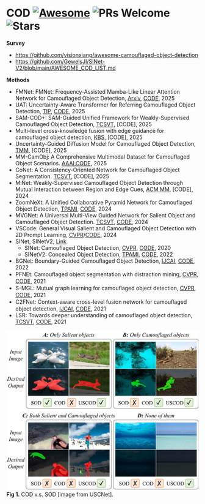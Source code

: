 # COD [![Awesome](https://awesome.re/badge.svg)](https://awesome.re) ![PRs Welcome](https://img.shields.io/badge/PRs-Welcome-green)![Stars](https://img.shields.io/github/stars/VisionVerse/COD-Survey)

**Survey**
- https://github.com/visionxiang/awesome-camouflaged-object-detection
- https://github.com/GewelsJI/SINet-V2/blob/main/AWESOME_COD_LIST.md

**Methods**
- FMNet: FMNet: Frequency-Assisted Mamba-Like Linear Attention Network for Camouflaged Object Detection, [Arxiv](https://arxiv.org/abs/2503.11030), [CODE](https://github.com/Chranos/FMNet), 2025
- UAT: Uncertainty-Aware Transformer for Referring Camouflaged Object Detection, [TIP](https://ieeexplore.ieee.org/document/11080234), [CODE](https://github.com/CVL-hub/UAT), 2025
- SAM-COD+: SAM-Guided Unified Framework for Weakly-Supervised Camouflaged Object Detection, [TCSVT](https://ieeexplore.ieee.org/document/10789225), [CODE], 2025
- Multi-level cross-knowledge fusion with edge guidance for camouflaged object detection, [KBS](https://www.sciencedirect.com/science/article/abs/pii/S0950705125001170), [CODE], 2025
- Uncertainty-Guided Diffusion Model for Camouflaged Object Detection, [TMM](https://ieeexplore.ieee.org/abstract/document/10855518), [CODE], 2025
- MM-CamObj: A Comprehensive Multimodal Dataset for Camouflaged Object Scenarios. [AAAI](https://arxiv.org/abs/2409.16084),[CODE](https://github.com/JCruan519/MM-CamObj), 2025
- CoNet: A Consistency-Oriented Network for Camouflaged Object Segmentation. [TCSVT](https://ieeexplore.ieee.org/document/10681598), [CODE], 2025
- MiNet: Weakly-Supervised Camouflaged Object Detection through Mutual Interaction between Region and Edge Cues, [ACM MM](https://openreview.net/forum?id=TInX4ZyNZB), [CODE], 2024
- ZoomNeXt: A Unified Collaborative Pyramid Network for Camouflaged Object Detection, [TPAMI](https://ieeexplore.ieee.org/abstract/document/10568374), [CODE](https://github.com/lartpang/ZoomNeXt), 2024
- MVGNet: A Universal Multi-View Guided Network for Salient Object and Camouflaged Object Detection. [TCSVT](https://ieeexplore.ieee.org/document/10568109), [CODE](https://github.com/1900zpf/MVGNet), 2024
- VSCode: General Visual Salient and Camouflaged Object Detection with 2D Prompt Learning, [CVPR](https://openaccess.thecvf.com/content/CVPR2024/papers/Luo_VSCode_General_Visual_Salient_and_Camouflaged_Object_Detection_with_2D_CVPR_2024_paper.pdf)/[CODE](https://github.com/Sssssuperior/VSCode), 2024
- SINet, SINetV2, [Link](https://mmcheng.net/cod/)
  - SINet: Camouflaged Object Detection, [CVPR](https://openaccess.thecvf.com/content_CVPR_2020/papers/Fan_Camouflaged_Object_Detection_CVPR_2020_paper.pdf), [CODE](https://github.com/DengPingFan/SINet), 2020
  - SINetV2: Concealed Object Detection, [TPAMI](https://ieeexplore.ieee.org/document/9444794/), [CODE](https://github.com/GewelsJI/SINet-V2), 2022
- BGNet: Boundary-Guided Camouflaged Object Detection, [IJCAI](https://arxiv.org/abs/2207.00794), [CODE](https://github.com/thograce/BGNet), 2022
- PFNEt: Camouﬂaged object segmentation with distraction mining, [CVPR](https://openaccess.thecvf.com/content/CVPR2021/html/Mei_Camouflaged_Object_Segmentation_With_Distraction_Mining_CVPR_2021_paper.html), [CODE](https://github.com/MrBadonzi/Camouflaged-Object-Segmentation), 2021
- S-MGL: Mutual graph learning for camouﬂaged object detection, [CVPR](https://openaccess.thecvf.com/content/CVPR2021/papers/Zhai_Mutual_Graph_Learning_for_Camouflaged_Object_Detection_CVPR_2021_paper.pdf), [CODE](https://github.com/fanyang587/MGL), 2021
- C2FNet: Context-aware cross-level fusion network for camouﬂaged object detection, [IJCAI](https://arxiv.org/abs/2105.12555), [CODE](https://github.com/thograce/C2FNet), 2021
- LSR: Towards deeper understanding of camouflaged object detection, [TCSVT](https://ieeexplore.ieee.org/document/10007893), [CODE](https://github.com/JingZhang617/COD-Rank-Localize-and-Segment), 2021




![avatar](/COD_SOD.png)
**Fig 1.** COD v.s. SOD [image from USCNet].

